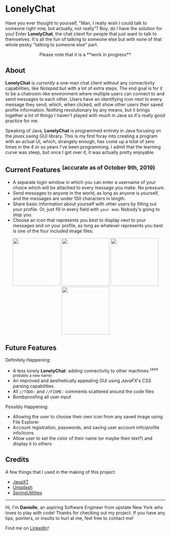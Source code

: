# LonelyChat
Have you ever thought to yourself, "Man, I really wish I could talk to someone right now, but actually, not really"? Boy, do I have the solution for you! Enter **LonelyChat**, the chat client for people that just want to talk to themselves. It's all the fun of talking to someone else but with none of that whole pesky "talking to someone else" part. 

<center>Please note that it is a **work in progress**.  </center>

## About
**LonelyChat** is *currently* a one-man chat client without any connectivity capabilities, like *Notepad* but with a lot of extra steps. The end goal is for it to be a chatroom-like environment where multiple users can connect to and send messages to each other. Users have an identifying icon next to every message they send, which, when clicked, will show other users their saved profile information. Nothing revolutionary by any means, but it brings together a lot of things I haven't played with much in Java so it's really good practice for me.

Speaking of Java, **LonelyChat** is programmed entirely in Java focusing on the *javax.swing* GUI library. This is my first foray into creating a program with an actual UI, which, strangely enough, has come up a total of zero times in the 4 or so years I've been programming. I admit that the learning curve was steep, but once I got over it, it was actually pretty enjoyable. 

## Current Features <sup>(accurate as of October 9th, 2019)</sup>
- A separate login window in which you can enter a username of your choice which will be attached to every message you make. No pressure.
 - Send messages to anyone in the world, as long as anyone is yourself, and the messages are under 150 characters in length.
 - Share basic information about yourself with other users by filling out your profile. Or, just fill in every field with `your mom`. Nobody's going to stop you.
 - Choose an icon that represents you best to display next to your messages and on your profile, as long as whatever represents you best is one of the four included image files:

<center><img src="https://i.imgur.com/NS6EXUL.jpg" width=150px> <img src="https://i.imgur.com/pk8m98w.jpg" width=150px> <img src="https://i.imgur.com/fKXoG9q.jpg" width=150px> <img src="https://i.imgur.com/QdP31Ii.jpg" width=150px></center>

## Future Features

Definitely Happening:
 - A less lonely **LonelyChat**: adding connectivity to other machines <sup>(and probably a new name)</sup>
 - An improved and aesthetically appealing GUI using *JavaFX*'s CSS parsing capabilities
 - All `//TODO:` and `//FIXME:` comments scattered around the code files
 - Bombproofing all user input

 Possibly Happening:
 
 - Allowing the user to choose their own icon from any saved image using File Explorer
 - Account registration, passwords, and saving user account info/profile info/icons
 - Allow user to set the color of their name (or maybe their text?) and display it to others

## Credits
A few things that I used in the making of this project:

 - [JavaXT ](http://www.javaxt.com/) 
 - [Unsplash](https://unsplash.com/)
 - [SpringUtilities](https://docs.oracle.com/javase/tutorial/uiswing/examples/layout/SpringGridProject/src/layout/SpringUtilities.java)
---
Hi, I'm **Danielle**, an aspiring Software Engineer from upstate New York who loves to play with code! Thanks for checking out my project. If you have any tips, pointers, or insults to hurl at me, feel free to contact me!

Find me on [LinkedIn](https://www.linkedin.com/in/dndrouin/)!
